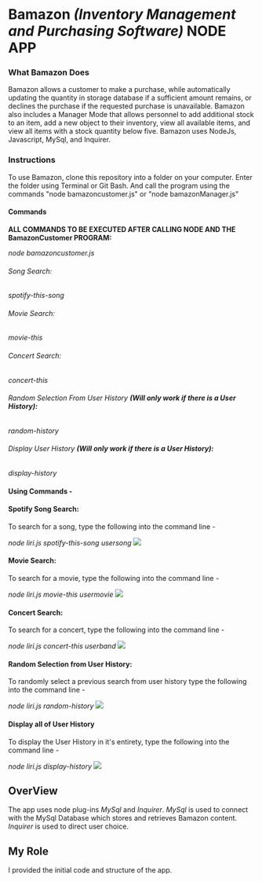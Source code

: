 # **Bamazon *(Inventory Management and Purchasing Software)* NODE APP** 

### What Bamazon Does
  Bamazon allows a customer to make a purchase, while automatically updating the quantity in storage database if a sufficient amount remains, or declines the purchase if the requested purchase is unavailable. 
  Bamazon also includes a Manager Mode that allows personnel to add additional stock to an item, add a new object to their inventory, view all available items, and view all items with a stock quantity below five. Bamazon uses NodeJs, Javascript, MySql, and Inquirer.

### Instructions
To use Bamazon, clone this repository into a folder on your computer. Enter the folder using Terminal or Git Bash. And call the program using the commands "node bamazoncustomer.js" or "node bamazonManager.js" 

#### Commands
**ALL COMMANDS TO BE EXECUTED AFTER CALLING NODE AND THE BamazonCustomer PROGRAM:**

*node bamazoncustomer.js*
###### Song Search:
*spotify-this-song*
###### Movie Search:
*movie-this*
###### Concert Search:
*concert-this*
###### Random Selection From User History **(Will only work if there is a User History):**
*random-history*
###### Display User History **(Will only work if there is a User History):**
*display-history*

#### Using Commands - 
#### Spotify Song Search:
To search for a song, type the following into the command line -  

  *node liri.js spotify-this-song usersong*
  ![](songsearch.gif)

#### Movie Search:
To search for a movie, type the following into the command line -

  *node liri.js movie-this usermovie*
  ![](moviesearch.gif)
  
#### Concert Search:
To search for a concert, type the following into the command line - 

  *node liri.js concert-this userband*
  ![](concertsearch.gif)
 
#### Random Selection from User History:
To randomly select a previous search from user history type the following into the command line -

  *node liri.js random-history*
  ![](randomhistory.gif)
 
#### Display all of User History
To display the User History in it's entirety, type the following into the command line - 

  *node liri.js display-history*
  ![](displayhistory.gif)


## OverView
The app uses node plug-ins *MySql* and *Inquirer*. *MySql* is used to connect with the MySql Database which stores and retrieves Bamazon content. *Inquirer* is used to direct user choice. 

## My Role
I provided the initial code and structure of the app. 
